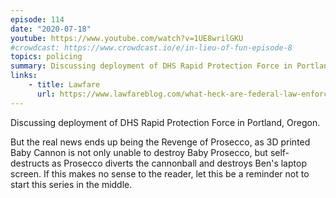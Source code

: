 ```yaml
---
episode: 114
date: "2020-07-18"
youtube: https://www.youtube.com/watch?v=1UE8wrilGKU
#crowdcast: https://www.crowdcast.io/e/in-lieu-of-fun-episode-8
topics: policing
summary: Discussing deployment of DHS Rapid Protection Force in Portland, Oregon
links:
    - title: Lawfare
      url: https://www.lawfareblog.com/what-heck-are-federal-law-enforcement-officers-doing-portland
---
```


Discussing deployment of DHS Rapid Protection Force in Portland, Oregon.

But the real news ends up being the Revenge of Prosecco, as 3D printed Baby
Cannon is not only unable to destroy Baby Prosecco, but self-destructs as
Prosecco diverts the cannonball and destroys Ben's laptop screen. If this makes
no sense to the reader, let this be a reminder not to start this series in the
middle.
